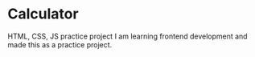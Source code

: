 # Calculator
HTML, CSS, JS practice project
I am learning frontend development and made this as a practice project.
